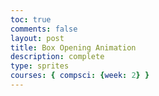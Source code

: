 ```yaml
---
toc: true
comments: false
layout: post
title: Box Opening Animation
description: complete
type: sprites
courses: { compsci: {week: 2} }
---
```


<body>
    <div>
        <canvas id="spriteContainer">
        </canvas>
    </div>
</body>

<script>
    window.addEventListener('load', function () {
        const canvas = document.getElementById('spriteContainer');
        const ctx = canvas.getContext('2d');
        const SPRITE_WIDTH = 53.67; 
        const SPRITE_HEIGHT = 81;
        const SCALE_FACTOR = 3; 
        const FRAME_LIMIT = 14;

        canvas.width = SPRITE_WIDTH * SCALE_FACTOR;
        canvas.height = SPRITE_HEIGHT * SCALE_FACTOR;

        const boxopenImage = new Image();

        boxopenImage.src = "{{site.baseurl}}/images/box_opening.png";

        boxopenImage.onload = function () {
            class Boxopen {
                constructor() {
                    this.image = boxopenImage; 
                    this.spriteWidth = SPRITE_WIDTH;
                    this.spriteHeight = SPRITE_HEIGHT;
                    this.width = this.spriteWidth;
                    this.height = this.spriteHeight;
                    this.x = 0;
                    this.y = 0;
                    this.scale = SCALE_FACTOR;
                    this.minFrame = 0;
                    this.maxFrame = FRAME_LIMIT;
                    this.frameX = 0;
                    this.frameY = 0;
                }

                draw(context) {
                    context.drawImage(
                        this.image,
                        this.frameX * this.spriteWidth,
                        this.frameY * this.spriteHeight,
                        this.spriteWidth,
                        this.spriteHeight,
                        this.x,
                        this.y,
                        this.width * this.scale,
                        this.height * this.scale
                    );
                }

                update() {
                    if (this.frameX < this.maxFrame) {
                        this.frameX++;
                    } else {
                        this.frameX = 0;
                    }
                }
            }

            const boxopen = new Boxopen();

            function animate() {
                ctx.clearRect(0, 0, canvas.width, canvas.height);
                boxopen.draw(ctx);
                boxopen.update();
                setTimeout(function () {
                    requestAnimationFrame(animate);
                }, 50); 
            }
            animate();
        };
    });
</script>
